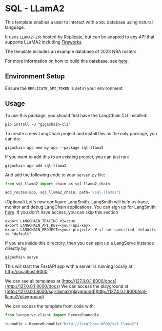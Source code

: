 # SQL - LLamA2

This template enables a user to interact with a `SQL` database using natural language. 

It uses `LLamA2-13b` hosted by [Replicate](https://python.langchain.com/docs/integrations/llms/replicate), but can be adapted to any API that supports LLaMA2 including [Fireworks](https://python.langchain.com/docs/integrations/chat/fireworks). 

The template includes an example database of 2023 NBA rosters. 

For more information on how to build this database, see [here](https://github.com/facebookresearch/llama-recipes/blob/main/demo_apps/StructuredLlama.ipynb).

## Environment Setup

Ensure the `REPLICATE_API_TOKEN` is set in your environment.

## Usage

To use this package, you should first have the LangChain CLI installed:

```shell
pip install -U "gigachain-cli"
```

To create a new LangChain project and install this as the only package, you can do:

```shell
gigachain app new my-app --package sql-llama2
```

If you want to add this to an existing project, you can just run:

```shell
gigachain app add sql-llama2
```

And add the following code to your `server.py` file:
```python
from sql_llama2 import chain as sql_llama2_chain

add_routes(app, sql_llama2_chain, path="/sql-llama2")
```

(Optional) Let's now configure LangSmith. 
LangSmith will help us trace, monitor and debug LangChain applications. 
You can sign up for LangSmith [here](https://smith.langchain.com/). 
If you don't have access, you can skip this section


```shell
export LANGCHAIN_TRACING_V2=true
export LANGCHAIN_API_KEY=<your-api-key>
export LANGCHAIN_PROJECT=<your-project>  # if not specified, defaults to "default"
```

If you are inside this directory, then you can spin up a LangServe instance directly by:

```shell
gigachain serve
```

This will start the FastAPI app with a server is running locally at 
[http://localhost:8000](http://localhost:8000)

We can see all templates at [http://127.0.0.1:8000/docs](http://127.0.0.1:8000/docs)
We can access the playground at [http://127.0.0.1:8000/sql-llama2/playground](http://127.0.0.1:8000/sql-llama2/playground)  

We can access the template from code with:

```python
from langserve.client import RemoteRunnable

runnable = RemoteRunnable("http://localhost:8000/sql-llama2")
```
